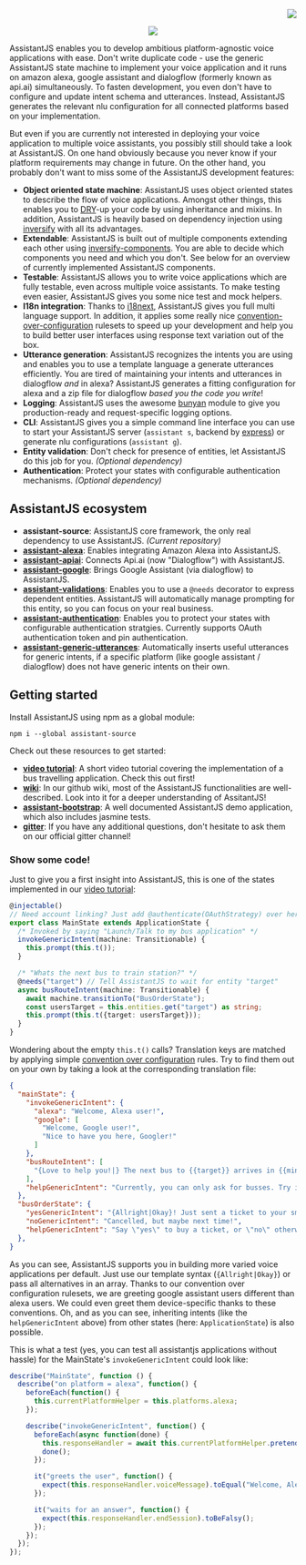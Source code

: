 <p align="right"><a href="https://travis-ci.org/webcomputing/AssistantJS"><img src="https://travis-ci.org/webcomputing/AssistantJS.svg?branch=develop"></a></p>
<p align="center"><img src="http://www.antonius-ostermann.de/assets/images/assistantjs.png"></p>
AssistantJS enables you to develop ambitious platform-agnostic voice applications with ease. Don't write duplicate code - use the generic AssistantJS
state machine to implement your voice application and it runs on amazon alexa, google assistant and dialogflow (formerly known as api.ai) simultaneously. To fasten development,
you even don't have to configure and update intent schema and utterances. Instead, AssistantJS generates the relevant nlu configuration for all connected platforms
based on your implementation.

But even if you are currently not interested in deploying your voice application to multiple voice assistants, you possibly still should take a look at AssistantJS.
On one hand obviously because you never know if your platform requirements may change in future. 
On the other hand, you probably don't want to miss some of the AssistantJS development features:
- **Object oriented state machine**: AssistantJS uses object oriented states to describe the flow of voice applications.  Amongst other things, this enables you to [DRY][1]-up your code by using inheritance and mixins. 
In addition, AssistantJS is heavily based on dependency injection using [inversify][2] with all its advantages.
- **Extendable**: AssistantJS is built out of multiple components extending each other using [inversify-components][3]. You are able to decide which components you need and which you don't. See below for an overview 
of currently implemented AssistantJS components.
- **Testable**: AssistantJS allows you to write voice applications which are fully testable, even across multiple voice assistants. To make testing even easier, AssistantJS gives you some nice test and mock helpers.
- **I18n integration**: Thanks to [i18next][5], AssistantJS gives you full multi language support. In addition, it applies some really nice [convention-over-configuration][6] rulesets to speed up your development and
help you to build better user interfaces using response text variation out of the box.
- **Utterance generation**: AssistantJS recognizes the intents you are using and enables you to use a template language a generate utterances efficiently. You are tired of maintaining your intents and utterances in dialogflow *and* in alexa? AssistantJS generates a fitting configuration for alexa and a zip file for dialogflow *based you the code you write*!
- **Logging**: AssistantJS uses the awesome [bunyan][4] module to give you production-ready and request-specific logging options.
- **CLI**: AssistantJS gives you a simple command line interface you can use to start your AssistantJS server (`assistant s`, backend by [express][8]) or generate nlu configurations (`assistant g`).
- **Entity validation**: Don't check for presence of entities, let AssistantJS do this job for you. *(Optional dependency)*
- **Authentication**: Protect your states with configurable authentication mechanisms. *(Optional dependency)*

## AssistantJS ecosystem
- **assistant-source**: AssistantJS core framework, the only real dependency to use AssistantJS. *(Current repository)*
- **[assistant-alexa][15]**: Enables integrating Amazon Alexa into AssistantJS.
- **[assistant-apiai][16]**: Connects Api.ai (now "Dialogflow") with AssistantJS.
- **[assistant-google][17]**: Brings Google Assistant (via dialogflow) to AssistantJS.
- **[assistant-validations][18]**: Enables you to use a `@needs` decorator to express dependent entities. AssistantJS will automatically manage prompting for this entity, so you can focus on your real business.
- **[assistant-authentication][19]**: Enables you to protect your states with configurable authentication stratgies. Currently supports OAuth authentication token and pin authentication.
- **[assistant-generic-utterances][20]**: Automatically inserts useful utterances for generic intents, if a specific platform (like google assistant / dialogflow) does not have generic intents on their own.

## Getting started
Install AssistantJS using npm as a global module:

`npm i --global assistant-source`

Check out these resources to get started:
- **[video tutorial][13]**: A short video tutorial covering the implementation of a bus travelling application. Check this out first!
- **[wiki][11]**: In our github wiki, most of the AssistantJS functionalities are well-described. Look into it for a deeper understanding of AssitantJS!
- **[assistant-bootstrap][10]**: A well documented AssistantJS demo application, which also includes jasmine tests.
- **[gitter][21]**: If you have any additional questions, don't hesitate to ask them on our official gitter channel!

### Show some code!
Just to give you a first insight into AssistantJS, this is one of the states implemented in our [video tutorial][13]:
```typescript
@injectable()
// Need account linking? Just add @authenticate(OAuthStrategy) over here!
export class MainState extends ApplicationState {
  /* Invoked by saying "Launch/Talk to my bus application" */
  invokeGenericIntent(machine: Transitionable) {
    this.prompt(this.t());
  }

  /* "Whats the next bus to train station?" */
  @needs("target") // Tell AssistantJS to wait for entity "target"
  async busRouteIntent(machine: Transitionable) {
    await machine.transitionTo("BusOrderState");
    const usersTarget = this.entities.get("target") as string;
    this.prompt(this.t({target: usersTarget}));
  }
}
```
Wondering about the empty `this.t()` calls? Translation keys are matched by applying simple [convention over configuration][6] rules. Try to find them out on your own by taking a look at the corresponding translation file:
```json
{
  "mainState": {
    "invokeGenericIntent": {
      "alexa": "Welcome, Alexa user!",
      "google": [
        "Welcome, Google user!",
        "Nice to have you here, Googler!"
      ]
    },
    "busRouteIntent": [
      "{Love to help you!|} The next bus to {{target}} arrives in {{minutes}} minutes. Do you want me to buy a ticket?"
    ],
    "helpGenericIntent": "Currently, you can only ask for busses. Try it out!"
  },
  "busOrderState": {
    "yesGenericIntent": "{Allright|Okay}! Just sent a ticket to your smartphone!",
    "noGenericIntent": "Cancelled, but maybe next time!",
    "helpGenericIntent": "Say \"yes\" to buy a ticket, or \"no\" otherwise."
  },
}
```
As you can see, AssistantJS supports you in building more varied voice applications per default. Just use our template syntax (`{Allright|Okay}`) or pass all alternatives in an array. Thanks to our convention over configuration rulesets, we are greeting google assistant users different than alexa users. We could even greet them device-specific thanks to these conventions. Oh, and as you can see, inheriting intents (like the `helpGenericIntent` above) from other states (here: `ApplicationState`) is also possible.

This is what a test (yes, you can test all assistantjs applications without hassle) for the MainState's `invokeGenericIntent` could look like:
```typescript
describe("MainState", function () {
  describe("on platform = alexa", function() {
    beforeEach(function() {
      this.currentPlatformHelper = this.platforms.alexa;
    });

    describe("invokeGenericIntent", function() {
      beforeEach(async function(done) {
        this.responseHandler = await this.currentPlatformHelper.pretendIntentCalled(GenericIntent.Invoke);
        done();
      });

      it("greets the user", function() {
        expect(this.responseHandler.voiceMessage).toEqual("Welcome, Alexa user!");
      });

      it("waits for an answer", function() {
        expect(this.responseHandler.endSession).toBeFalsy();
      });
    });
  });
});
```

[1]: https://en.wikipedia.org/wiki/Don%27t_repeat_yourself
[2]: http://inversify.io/
[3]: https://github.com/webcomputing/inversify-components
[4]: https://github.com/trentm/node-bunyan
[5]: https://www.i18next.com/
[6]: https://en.wikipedia.org/wiki/Convention_over_configuration
[8]: http://expressjs.com
[9]: https://redis.io/
[10]: https://github.com/webcomputing/assistant-bootstrap
[11]: https://github.com/webcomputing/AssistantJS/wiki
[12]: https://stackoverflow.com/
[13]: https://github.com/webcomputing/AssistantJS/wiki/Getting-Started
[14]: https://github.com/webcomputing/AssistantJS/blob/master/LICENSE
[15]: https://github.com/webcomputing/assistant-alexa
[16]: https://github.com/webcomputing/assistant-apiai
[17]: https://github.com/webcomputing/assistant-google
[18]: https://github.com/webcomputing/assistant-validations
[19]: https://github.com/webcomputing/assistant-authentication
[20]: https://github.com/webcomputing/assistant-generic-utterances
[21]: https://gitter.im/AssistantJS/Lobby
